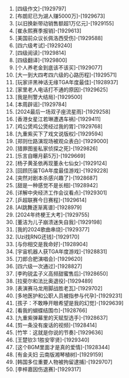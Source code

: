 
1. [四级作文]-[1929797]
1. [布朗尼已为湖人赚5000万]-[1929673]
1. [以旧换新带动销售额超1万亿元]-[1929155]
1. [崔永熙赛季报销]-[1929613]
1. [美国前众议长佩洛西受伤]-[1929588]
1. [四六级考试]-[1929240]
1. [四级阅读]-[1929814]
1. [四级翻译]-[1929800]
1. [个人养老金到底该不该买]-[1929077]
1. [大一到大四考四六级的心路历程]-[1929571]
1. [玩家评黑神话无缘TGA年度最佳]-[1928937]
1. [家里老人电话打不通的原因]-[1929625]
1. [我是刑警大结局]-[1929500]
1. [本周辟谣]-[1929784]
1. [2024最后一场双子座流星雨]-[1929258]
1. [香港女星江若琳遭遇车祸]-[1929411]
1. [鸡公煲鸡公煲经过我的胃]-[1929768]
1. [九重紫买下了戏文说版权]-[1929594]
1. [郑则仕路演现场被观众表白]-[1929000]
1. [猎罪图鉴私家侦探之死]-[1929826]
1. [乐言自曝月薪5万]-[1929669]
1. [杨子黄圣依再现董永七仙女]-[1929124]
1. [回顾历届TGA年度最佳游戏]-[1929228]
1. [突然对剧本杀感兴趣了]-[1928687]
1. [甜是一种感觉不是长相]-[1928942]
1. [详解中央经济工作会议看点]-[1929301]
1. [乒超联赛今日赛程]-[1929614]
1. [AI跳舞逐渐离谱]-[1928979]
1. [2024年终梗王大考]-[1929755]
1. [董洁为儿子崩溃迷失自我]-[1929198]
1. [我的2024歌曲串烧]-[1929377]
1. [Uzi找RNG还钱]-[1929170]
1. [与你相交是我命好]-[1928904]
1. [宇宙机器人获TGA年度游戏]-[1928831]
1. [刀郎合肥演唱会]-[1929620]
1. [四六级一次通过]-[1928827]
1. [李昀锐孟子义高频甜蜜售后]-[1928650]
1. [拉斐尔和法比奥退役]-[1929489]
1. [表演赛马龙用脚战胜老瓦]-[1929702]
1. [多地医护和公职人员被指参与代孕]-[1929231]
1. [孩子：不敢睁开眼希望是我的幻觉]-[1929639]
1. [看我的蝴蝶结围巾]-[1928766]
1. [九重紫弹幕里的天赋型选手]-[1928637]
1. [剪一条没有废话的视频]-[1928414]
1. [竹竿：这就是你说的节奏]-[1929636]
1. [王楚钦3:1胜安宰贤]-[1929340]
1. [这个BGM里面才是真的爱情]-[1928344]
1. [有金夫妇 云南版湘琴植树]-[1929159]
1. [韩国多位重要人物被拘留逮捕]-[1929707]
1. [李梓嘉因伤退赛]-[1929317]